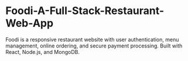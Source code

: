 # Foodi-A-Full-Stack-Restaurant-Web-App
Foodi is a responsive restaurant website with user authentication, menu management, online ordering, and secure payment processing. Built with React, Node.js, and MongoDB.
